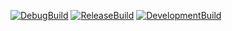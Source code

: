 [![DebugBuild](https://github.com/WakamatuSanga/DirectXGame/actions/workflows/DebugBuild.yml/badge.svg)](https://github.com/WakamatuSanga/DirectXGame/actions/workflows/DebugBuild.yml)
[![ReleaseBuild](https://github.com/WakamatuSanga/DirectXGame/actions/workflows/ReleaseBuild.yml/badge.svg)](https://github.com/WakamatuSanga/DirectXGame/actions/workflows/ReleaseBuild.yml)
[![DevelopmentBuild](https://github.com/WakamatuSanga/DirectXGame/actions/workflows/DevelopmentBuild.yml/badge.svg)](https://github.com/WakamatuSanga/DirectXGame/actions/workflows/DevelopmentBuild.yml)
